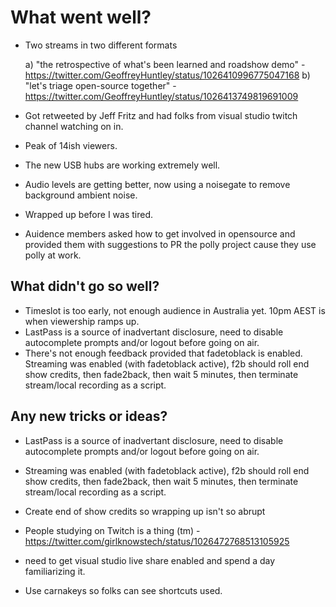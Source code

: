 # What went well?

- Two streams in two different formats 

   a) "the retrospective of what's been learned and roadshow demo" - https://twitter.com/GeoffreyHuntley/status/1026410996775047168
   b) "let's triage open-source together" - https://twitter.com/GeoffreyHuntley/status/1026413749819691009
   
- Got retweeted by Jeff Fritz and had folks from visual studio twitch channel watching on in.
- Peak of 14ish viewers.
- The new USB hubs are working extremely well.
- Audio levels are getting better, now using a noisegate to remove background ambient noise.
- Wrapped up before I was tired.
- Auidence members asked how to get involved in opensource and provided them with suggestions to PR the polly project cause they use polly at work.

## What didn't go so well?

- Timeslot is too early, not enough audience in Australia yet. 10pm AEST is when viewership ramps up.
- LastPass is a source of inadvertant disclosure, need to disable autocomplete prompts and/or logout before going on air.
- There's not enough feedback provided that fadetoblack is enabled. Streaming was enabled (with fadetoblack active), f2b should roll end show credits, then fade2back, then wait 5 minutes, then terminate stream/local recording as a script.

## Any new tricks or ideas?

- LastPass is a source of inadvertant disclosure, need to disable autocomplete prompts and/or logout before going on air.
- Streaming was enabled (with fadetoblack active), f2b should roll end show credits, then fade2back, then wait 5 minutes, then terminate stream/local recording as a script.
- Create end of show credits so wrapping up isn't so abrupt

- People studying on Twitch is a thing (tm) - https://twitter.com/girlknowstech/status/1026472768513105925
- need to get visual studio live share enabled and spend a day familiarizing it.
- Use carnakeys so folks can see shortcuts used.
